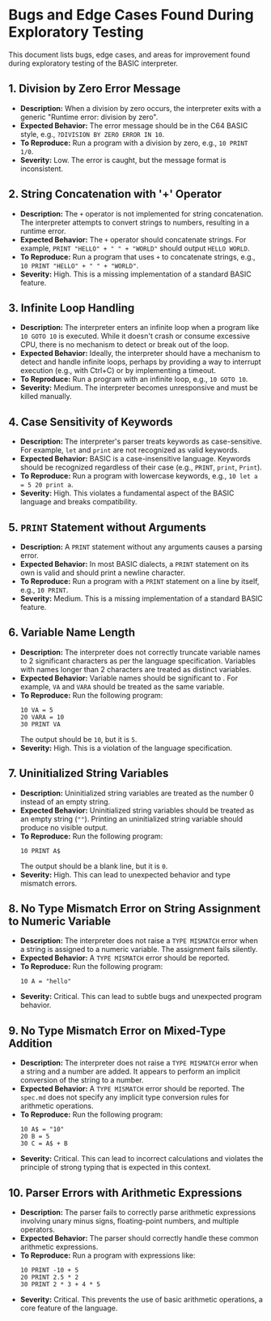 # Bugs and Edge Cases Found During Exploratory Testing

This document lists bugs, edge cases, and areas for improvement found during exploratory testing of the BASIC interpreter.

## 1. Division by Zero Error Message

*   **Description:** When a division by zero occurs, the interpreter exits with a generic "Runtime error: division by zero".
*   **Expected Behavior:** The error message should be in the C64 BASIC style, e.g., `?DIVISION BY ZERO ERROR IN 10`.
*   **To Reproduce:** Run a program with a division by zero, e.g., `10 PRINT 1/0`.
*   **Severity:** Low. The error is caught, but the message format is inconsistent.

## 2. String Concatenation with '+' Operator

*   **Description:** The `+` operator is not implemented for string concatenation. The interpreter attempts to convert strings to numbers, resulting in a runtime error.
*   **Expected Behavior:** The `+` operator should concatenate strings. For example, `PRINT "HELLO" + " " + "WORLD"` should output `HELLO WORLD`.
*   **To Reproduce:** Run a program that uses `+` to concatenate strings, e.g., `10 PRINT "HELLO" + " " + "WORLD"`.
*   **Severity:** High. This is a missing implementation of a standard BASIC feature.

## 3. Infinite Loop Handling

*   **Description:** The interpreter enters an infinite loop when a program like `10 GOTO 10` is executed. While it doesn't crash or consume excessive CPU, there is no mechanism to detect or break out of the loop.
*   **Expected Behavior:** Ideally, the interpreter should have a mechanism to detect and handle infinite loops, perhaps by providing a way to interrupt execution (e.g., with Ctrl+C) or by implementing a timeout.
*   **To Reproduce:** Run a program with an infinite loop, e.g., `10 GOTO 10`.
*   **Severity:** Medium. The interpreter becomes unresponsive and must be killed manually.

## 4. Case Sensitivity of Keywords

*   **Description:** The interpreter's parser treats keywords as case-sensitive. For example, `let` and `print` are not recognized as valid keywords.
*   **Expected Behavior:** BASIC is a case-insensitive language. Keywords should be recognized regardless of their case (e.g., `PRINT`, `print`, `Print`).
*   **To Reproduce:** Run a program with lowercase keywords, e.g., `10 let a = 5
20 print a`.
*   **Severity:** High. This violates a fundamental aspect of the BASIC language and breaks compatibility.

## 5. `PRINT` Statement without Arguments

*   **Description:** A `PRINT` statement without any arguments causes a parsing error.
*   **Expected Behavior:** In most BASIC dialects, a `PRINT` statement on its own is valid and should print a newline character.
*   **To Reproduce:** Run a program with a `PRINT` statement on a line by itself, e.g., `10 PRINT`.
*   **Severity:** Medium. This is a missing implementation of a standard BASIC feature.

## 6. Variable Name Length

*   **Description:** The interpreter does not correctly truncate variable names to 2 significant characters as per the language specification. Variables with names longer than 2 characters are treated as distinct variables.
*   **Expected Behavior:** Variable names should be significant to . For example, `VA` and `VARA` should be treated as the same variable.
*   **To Reproduce:** Run the following program:
    ```basic
    10 VA = 5
    20 VARA = 10
    30 PRINT VA
    ```
    The output should be `10`, but it is `5`.
*   **Severity:** High. This is a violation of the language specification.

## 7. Uninitialized String Variables

*   **Description:** Uninitialized string variables are treated as the number 0 instead of an empty string.
*   **Expected Behavior:** Uninitialized string variables should be treated as an empty string (`""`). Printing an uninitialized string variable should produce no visible output.
*   **To Reproduce:** Run the following program:
    ```basic
    10 PRINT A$
    ```
    The output should be a blank line, but it is `0`.
*   **Severity:** High. This can lead to unexpected behavior and type mismatch errors.

## 8. No Type Mismatch Error on String Assignment to Numeric Variable

*   **Description:** The interpreter does not raise a `TYPE MISMATCH` error when a string is assigned to a numeric variable. The assignment fails silently.
*   **Expected Behavior:** A `TYPE MISMATCH` error should be reported.
*   **To Reproduce:** Run the following program:
    ```basic
    10 A = "hello"
    ```
*   **Severity:** Critical. This can lead to subtle bugs and unexpected program behavior.

## 9. No Type Mismatch Error on Mixed-Type Addition

*   **Description:** The interpreter does not raise a `TYPE MISMATCH` error when a string and a number are added. It appears to perform an implicit conversion of the string to a number.
*   **Expected Behavior:** A `TYPE MISMATCH` error should be reported. The `spec.md` does not specify any implicit type conversion rules for arithmetic operations.
*   **To Reproduce:** Run the following program:
    ```basic
    10 A$ = "10"
    20 B = 5
    30 C = A$ + B
    ```
*   **Severity:** Critical. This can lead to incorrect calculations and violates the principle of strong typing that is expected in this context.

## 10. Parser Errors with Arithmetic Expressions

*   **Description:** The parser fails to correctly parse arithmetic expressions involving unary minus signs, floating-point numbers, and multiple operators.
*   **Expected Behavior:** The parser should correctly handle these common arithmetic expressions.
*   **To Reproduce:** Run a program with expressions like:
    ```basic
    10 PRINT -10 + 5
    20 PRINT 2.5 * 2
    30 PRINT 2 * 3 + 4 * 5
    ```
*   **Severity:** Critical. This prevents the use of basic arithmetic operations, a core feature of the language.